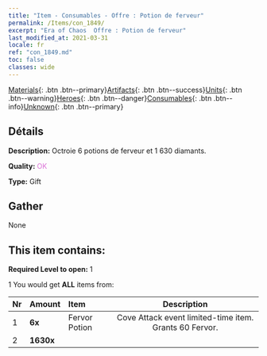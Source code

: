 ```yaml
---
title: "Item - Consumables - Offre : Potion de ferveur"
permalink: /Items/con_1849/
excerpt: "Era of Chaos  Offre : Potion de ferveur"
last_modified_at: 2021-03-31
locale: fr
ref: "con_1849.md"
toc: false
classes: wide
---
```

 [Materials](/fr/Items/){: .btn .btn--primary}[Artifacts](/fr/Items/Artifacts/){: .btn .btn--success}[Units](/fr/Items/Units/){: .btn .btn--warning}[Heroes](/fr/Items/Heroes/){: .btn .btn--danger}[Consumables](/fr/Items/Consumables/){: .btn .btn--info}[Unknown](/fr/Items/Unknown/){: .btn .btn--primary}

## Détails
 **Description:** Octroie 6 potions de ferveur et 1 630 diamants.

 **Quality:** <span style="color: #DA70D6">OK</span>

 **Type:** Gift

## Gather

  None

## This item contains:

 **Required Level to open:** 1

 1 You would get **ALL** items  from:

  | Nr | Amount |     Item    | Description |
  |:---|:-------|:------------|:-----------:|
  | 1 |  **6x** | Fervor Potion | Cove Attack event limited-time item. Grants 60 Fervor.  | 
  | 2 |  **1630x** | <i class="fas fa-gem"/> |  | 
